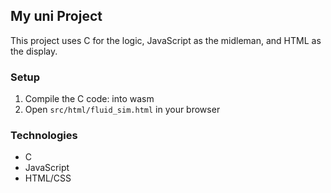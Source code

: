 ## My uni Project

This project uses C for the logic, JavaScript as the midleman, and HTML as the display.

### Setup
1. Compile the C code: into wasm
2. Open `src/html/fluid_sim.html` in your browser

### Technologies
- C
- JavaScript
- HTML/CSS
